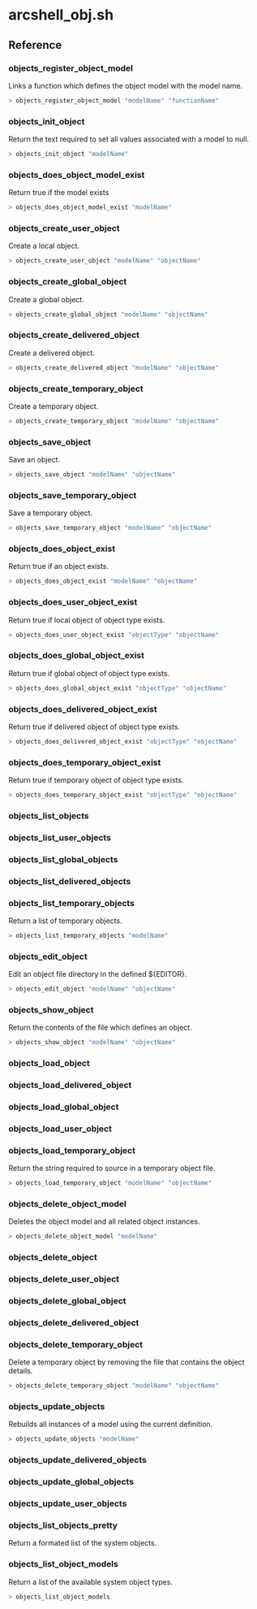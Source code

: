 # arcshell_obj.sh



## Reference


### objects_register_object_model
Links a function which defines the object model with the model name.
```bash
> objects_register_object_model "modelName" "functionName"
```

### objects_init_object
Return the text required to set all values associated with a model to null.
```bash
> objects_init_object "modelName"
```

### objects_does_object_model_exist
Return true if the model exists
```bash
> objects_does_object_model_exist "modelName"
```

### objects_create_user_object
Create a local object.
```bash
> objects_create_user_object "modelName" "objectName"
```

### objects_create_global_object
Create a global object.
```bash
> objects_create_global_object "modelName" "objectName"
```

### objects_create_delivered_object
Create a delivered object.
```bash
> objects_create_delivered_object "modelName" "objectName"
```

### objects_create_temporary_object
Create a temporary object.
```bash
> objects_create_temporary_object "modelName" "objectName"
```

### objects_save_object
Save an object.
```bash
> objects_save_object "modelName" "objectName"
```

### objects_save_temporary_object
Save a temporary object.
```bash
> objects_save_temporary_object "modelName" "objectName"
```

### objects_does_object_exist
Return true if an object exists.
```bash
> objects_does_object_exist "modelName" "objectName"
```

### objects_does_user_object_exist
Return true if local object of object type exists.
```bash
> objects_does_user_object_exist "objectType" "objectName"
```

### objects_does_global_object_exist
Return true if global object of object type exists.
```bash
> objects_does_global_object_exist "objectType" "objectName"
```

### objects_does_delivered_object_exist
Return true if delivered object of object type exists.
```bash
> objects_does_delivered_object_exist "objectType" "objectName"
```

### objects_does_temporary_object_exist
Return true if temporary object of object type exists.
```bash
> objects_does_temporary_object_exist "objectType" "objectName"
```

### objects_list_objects

### objects_list_user_objects

### objects_list_global_objects

### objects_list_delivered_objects

### objects_list_temporary_objects
Return a list of temporary objects.
```bash
> objects_list_temporary_objects "modelName"
```

### objects_edit_object
Edit an object file directory in the defined \${EDITOR}.
```bash
> objects_edit_object "modelName" "objectName"
```

### objects_show_object
Return the contents of the file which defines an object.
```bash
> objects_show_object "modelName" "objectName"
```

### objects_load_object

### objects_load_delivered_object

### objects_load_global_object

### objects_load_user_object

### objects_load_temporary_object
Return the string required to source in a temporary object file.
```bash
> objects_load_temporary_object "modelName" "objectName"
```

### objects_delete_object_model
Deletes the object model and all related object instances.
```bash
> objects_delete_object_model "modelName"
```

### objects_delete_object

### objects_delete_user_object

### objects_delete_global_object

### objects_delete_delivered_object

### objects_delete_temporary_object
Delete a temporary object by removing the file that contains the object details.
```bash
> objects_delete_temporary_object "modelName" "objectName"
```

### objects_update_objects
Rebuilds all instances of a model using the current definition.
```bash
> objects_update_objects "modelName"
```

### objects_update_delivered_objects


### objects_update_global_objects


### objects_update_user_objects


### objects_list_objects_pretty
Return a formated list of the system objects.

### objects_list_object_models
Return a list of the available system object types.
```bash
> objects_list_object_models
```

